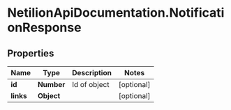# NetilionApiDocumentation.NotificationResponse

## Properties
Name | Type | Description | Notes
------------ | ------------- | ------------- | -------------
**id** | **Number** | Id of object | [optional] 
**links** | **Object** |  | [optional] 
